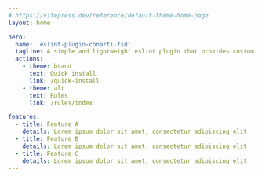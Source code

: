 ```yaml
---
# https://vitepress.dev/reference/default-theme-home-page
layout: home

hero:
  name: 'eslint-plugin-conarti-fsd'
  tagline: A simple and lightweight eslint plugin that provides custom rules and configurations to check code against the principles of the feature-sliced.design architectural methodology.
  actions:
    - theme: brand
      text: Quick install
      link: /quick-install
    - theme: alt
      text: Rules
      link: /rules/index

features:
  - title: Feature A
    details: Lorem ipsum dolor sit amet, consectetur adipiscing elit
  - title: Feature B
    details: Lorem ipsum dolor sit amet, consectetur adipiscing elit
  - title: Feature C
    details: Lorem ipsum dolor sit amet, consectetur adipiscing elit
---
```


